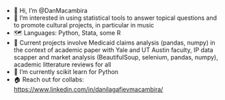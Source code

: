 - 👋  Hi, I’m @DanMacambira
- 👀  I’m interested in using statistical tools to answer topical questions and to promote cultural projects, in particular in music
- 🗺  Languages: Python, Stata, some R
- 📰  Current projects involve Medicaid claims analysis (pandas, numpy) in the context of academic paper with Yale and UT Austin faculty, IP data scapper and market analysis (BeautifulSoup, selenium, pandas, numpy), academic litterature reviews for all
- 🌱  I’m currently scikit learn for Python
- 🏠  Reach out for collabs: https://www.linkedin.com/in/danilagafievmacambira/

<!---
DanMacambira/DanMacambira is a ✨ special ✨ repository because its `README.md` (this file) appears on your GitHub profile.
You can click the Preview link to take a look at your changes.
--->
